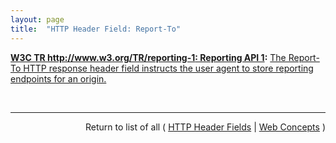 ```yaml
---
layout: page
title:  "HTTP Header Field: Report-To"
---
```


**[W3C TR http://www.w3.org/TR/reporting-1: Reporting API 1](/specs/W3C/TR/reporting-1 "This document defines a generic reporting framework which allows web developers to associate a set of named reporting endpoints with an origin. Various platform features (like Content Security Policy, Network Error Reporting, and others) will use these endpoints to deliver feature-specific reports in a consistent manner."):** [The Report-To HTTP response header field instructs the user agent to store reporting endpoints for an origin.](http://www.w3.org/TR/reporting-1/#header "Read documentation for HTTP Header Field &#34;Report-To&#34;")

<br/>
<hr/>

<p style="text-align: right">Return to list of all ( <a href="../http-headers">HTTP Header Fields</a> | <a href="../">Web Concepts</a> )</p>
